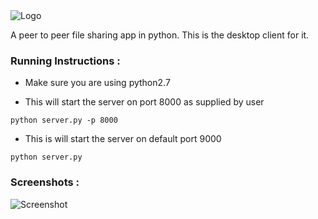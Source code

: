 <img src="https://github.com/JayjeetAtGithub/pyP2P/blob/master/screenshots/logo_transparent.png" alt="Logo">

A peer to peer file sharing app in python. This is the desktop client for it.

### Running Instructions :

* Make sure you are using python2.7

* This will start the server on port 8000 as supplied by user
```
python server.py -p 8000
```

* This is will start the server on default port 9000
```
python server.py
```


### Screenshots :

<img src="https://github.com/JayjeetAtGithub/pyP2P/blob/master/screenshots/sc1.png" alt="Screenshot">
